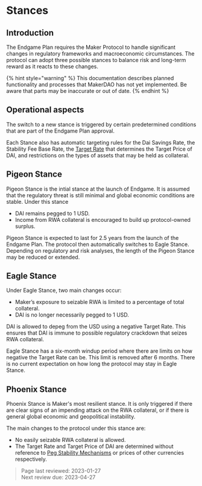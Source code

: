 # Stances

## Introduction

The Endgame Plan requires the Maker Protocol to handle significant changes in regulatory frameworks and macroeconomic circumstances. The protocol can adopt three possible stances to balance risk and long-term reward as it reacts to these changes. 

{% hint style="warning" %} This documentation describes planned functionality and processes that MakerDAO has not yet implemented. Be aware that parts may be inaccurate or out of date. {% endhint %}

## Operational aspects

The switch to a new stance is triggered by certain predetermined conditions that are part of the Endgame Plan approval. 

Each Stance also has automatic targeting rules for the Dai Savings Rate, the Stability Fee Base Rate, the [Target Rate](concepts/peg-stability-mechanisms.md) that determines the Target Price of DAI, and restrictions on the types of assets that may be held as collateral.

## Pigeon Stance 

Pigeon Stance is the intial stance at the launch of Endgame. It is assumed that the regulatory threat is still minimal and global economic conditions are stable. Under this stance
- DAI remains pegged to 1 USD.
- Income from RWA collateral is encouraged to build up protocol-owned surplus.

Pigeon Stance is expected to last for 2.5 years from the launch of the Endgame Plan. The protocol then automatically switches to Eagle Stance. Depending on regulatory and risk analyses, the length of the Pigeon Stance may be reduced or extended.

## Eagle Stance

Under Eagle Stance, two main changes occur:
- Maker’s exposure to seizable RWA is limited to a percentage of total collateral.
- DAI is no longer necessarily pegged to 1 USD. 

DAI is allowed to depeg from the USD using a negative Target Rate. This ensures that DAI is immune to possible regulatory crackdown that seizes RWA collateral. 

Eagle Stance has a six-month windup period where there are limits on how negative the Target Rate can be. This limit is removed after 6 months. There is no current expectation on how long the protocol may stay in Eagle Stance.

## Phoenix Stance

Phoenix Stance is Maker's most resilient stance. It is only triggered if there are clear signs of an impending attack on the RWA collateral, or if there is general global economic and geopolitical instability. 

The main changes to the protocol under this stance are:
- No easily seizable RWA collateral is allowed.
- The Target Rate and Target Price of DAI are determined without reference to [Peg Stability Mechanisms](concepts/peg-stability-mechanisms.md) or prices of other currencies respectively.

>Page last reviewed: 2023-01-27    
>Next review due: 2023-04-27  
